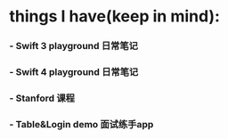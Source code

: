 
# things I have(keep in mind):
### - Swift 3 playground 日常笔记
### - Swift 4 playground 日常笔记
### - Stanford 课程
### - Table&Login demo 面试练手app

